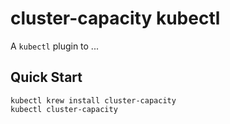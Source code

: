 # cluster-capacity kubectl

A `kubectl` plugin to ...

## Quick Start

```
kubectl krew install cluster-capacity
kubectl cluster-capacity
```

